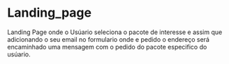 # Landing_page
Landing Page onde o Usúario seleciona o pacote de interesse
e assim que adicionando o seu email no formulario onde e pedido o endereço
será encaminhado uma mensagem com o pedido do pacote especifico do usúario.
